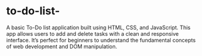 # to-do-list-
A basic To-Do list application built using HTML, CSS, and JavaScript. This app allows users to add and delete tasks with a clean and responsive interface. It’s perfect for beginners to understand the fundamental concepts of web development and DOM manipulation.
